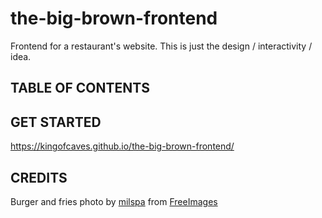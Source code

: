 # the-big-brown-frontend
 Frontend for a restaurant's website. This is just the design / interactivity / idea.

## TABLE OF CONTENTS
 
## GET STARTED

https://kingofcaves.github.io/the-big-brown-frontend/

## CREDITS

Burger and fries photo by <a href="/photographer/milspa-66785">milspa</a> from <a href="https://freeimages.com/">FreeImages</a>